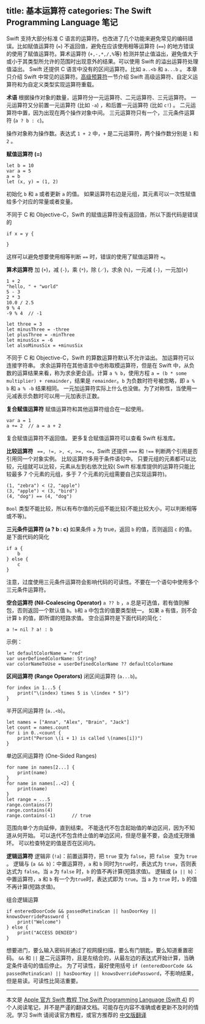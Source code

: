 title: 基本运算符
categories: The Swift Programming Language 笔记
---
Swift 支持大部分标准 C 语言的运算符。也改进了几个功能来避免常见的编码错误。比如赋值运算符 (`=`) 不返回值，避免在应该使用相等运算符 (`==`) 的地方错误的使用了赋值运算符。算术运算符 (`+,-,*,/,%`等) 检测并禁止值溢出，避免值大于或小于其类型所允许的范围时出现意外的结果。可以使用 Swift 的溢出运算符处理值溢出。
Swift 还提供 C 语言中没有的区间运算符。比如 `a..<b` 和 `a...b` 。
本章只介绍 Swift 中常见的运算符。[高级预算符](https://developer.apple.com/library/content/documentation/Swift/Conceptual/Swift_Programming_Language/AdvancedOperators.html#//apple_ref/doc/uid/TP40014097-CH27-ID28)一节介绍 Swift 高级运算符、自定义运算符和为自定义类型实现运算符重载。

**术语**
根据操作对象的数量，运算符分一元运算符、二元运算符、三元运算符。
一元运算符又分前置一元运算符 (比如 `-a`) ，和后置一元运算符 (比如 `c!`) 。
二元运算符中置，因为出现在两个操作对象中间。
三元运算符只有一个，三元条件运算符 (`a ? b : c`)。

操作对象称为操作数。表达式  `1 + 2` 中，`+` 是二元运算符，两个操作数分别是 `1` 和 `2` 。

**赋值运算符 (=)**
```
let b = 10
var a = 5
a = b
let (x, y) = (1, 2)
```
初始化 `b` 和 `a` 或者更新 `a` 的值。
如果运算符右边是元组，其元素可以一次性赋值给多个对应的常量或者变量。

不同于 C 和 Objective-C，Swift 的赋值运算符没有返回值，所以下面代码是错误的
```
if x = y {

}
```
这样可以避免想要使用相等判断 `==` 时，错误的使用了赋值运算符 `=`。

**算术运算符**
加 (`+`)，减 (`-`)，乘 (`*`)，除 (`／`)，求余 (`%`)，一元减 (`-`)，一元加(`+`)
```
1 + 2
"hello, " + "world"
5 - 3
2 * 3
10.0 / 2.5
9 % 4
-9 % 4 	// -1

let three = 3
let minusThree = -three
let plusThree = -minThree
let minusSix = -6
let alsoMinusSix = +minusSix
```
不同于 C 和 Objective-C，Swift 的算数运算符默认不允许溢出。
加运算符可以连接字符串。
求余运算符在其他语言中也称取模运算符，但是在 Swift 中，从负数的运算结果来看，称为求余更合适。计算 `a % b`，使用方程 `a = (b * some multiplier) + remainder`，结果是  `remainder`。`b` 为负数时符号被忽略，即 `a % b` 和 `a % -b` 结果相同。
一元加运算符实际上什么也没做。为了对称性，当使用一元减表示负数时可以用一元加表示正数。

**复合赋值运算符**
赋值运算符和其他运算符组合在一起使用。
```
var a = 1
a += 2	// a = a + 2
```
复合赋值运算符不返回值。
更多复合赋值运算符可以查看 Swift 标准库。

**比较运算符**
` ==, !=, >, <, >=, <=`，Swift 还提供 `===` 和 `!==` 判断两个引用是否引用同一个对象实例。
比较运算符多用于条件语句中。
只要元组的元素都可以比较，元组就可以比较，元素从左到右依次比较( Swift 标准库提供的运算符只能比较最多 7 个元素的元组，多于 7 个元素的元组需要自己实现运算符)。
```
(1, "zebra") < (2, "apple")
(3, "apple") < (3, "bird")
(4, "dog") == (4, "dog")
```
`Bool` 类型不能比较，所以有布尔值的元组不能比较(不能比较大小，可以判断相等或不等)。

**三元条件运算符 (a ? b : c)**
如果条件 `a` 为 true，返回 `b` 的值，否则返回 `c` 的值。
是下面代码的简化
```
if a {
	b
} else {
	c
}
```
注意，过度使用三元条件运算符会影响代码的可读性。不要在一个语句中使用多个三元条件运算符。

**空合运算符 (Nil-Coalescing Operator)**
`a ?? b` ，`a` 总是可选值，若有值则解包，否则返回一个默认值 `b`。`b`和 `a` 中包含的值要类型统一。
如果 `a` 有值，则不会计算 `b` 的值，即所谓的短路求值。
空合运算符是下面代码的简化：
```
a != nil ? a! : b
```
示例：
```
let defaultColorName = "red"
var userDefinedColorName: String?
var colorNameToUse = userDefinedColorName ?? defaultColorName
```

**区间运算符 (Range Operators)**
闭区间运算符 (`a...b`)。
```
for index in 1...5 {
	print("\(index) times 5 is \(index * 5)")
}
```
半开区间运算符 (`a..<b`)。
```
let names = ["Anna", "Alex", "Brain", "Jack"]
let count = names.count
for i in 0..<count {
	print("Person \(i + 1) is called \(names[i])")
}
```
单边区间运算符 (One-Sided Ranges)
```
for name in names[2...] {
	print(name)
}
for name in names[..<2] {
	print(name)
}
let range = ...5
range.contains(7)
range.contains(4)
range.contains(-1)		// true
```
范围向单个方向延伸，直到结束。
不能迭代不包含起始值的单边区间，因为不知道从何开始。
可以迭代不包含终止值的单边区间，但是尽量不要，会造成无限循环。
可以检查特定的值是否在区间内。

**逻辑运算符**
逻辑非 (`!a`)：前置运算符，把 `true` 变为 `false`，把 `false ` 变为 `true `。
逻辑与 (`a && b`)：中置运算符，`a` 和 `b` 同时为`true`时，表达式为 `true`，否则表达式为 `false`。当 `a` 为 `false` 时，`b` 的值不再计算(短路求值)。
逻辑或 (`a || b`)：中置运算符，`a` 和 `b` 有一个为`true`时，表达式即为 `true`。当 `a` 为 `true` 时，`b` 的值不再计算(短路求值)。

组合逻辑运算
```
if enteredDoorCode && passedRetinaScan || hasDoorKey || knowsOverridePassword {
	print("Welcome")
} else {
	print("ACCESS DENIED")
}
```
想要进门，要么输入密码并通过了视网膜扫描，要么有门钥匙，要么知道重置密码。
`&&` 和 `||` 是二元运算符，且是左结合的，从最左边的表达式开始计算，当确定条件语句的值后停止。
为了可读性，最好使用括号 `if (enteredDoorCode && passedRetinaScan) || hasDoorKey || knowsOverridePassword`，不影响结果，但是易读。可读性比简洁重要。

- - - -
本文是 [Apple 官方 Swift 教程 The Swift Programming Language (Swift 4)](https://developer.apple.com/library/content/documentation/Swift/Conceptual/Swift_Programming_Language/index.html#//apple_ref/doc/uid/TP40014097-CH3-ID0) 的个人阅读笔记，并不是严谨的翻译文档。可能存在内容不准确或者更新不及时的情况。学习 Swift 请阅读官方教程，或官方推荐的 [中文版翻译](https://github.com/numbbbbb/the-swift-programming-language-in-chinese)
